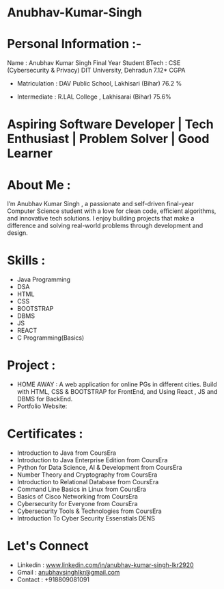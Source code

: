 # Anubhav-Kumar-Singh

# Personal Information :-
Name : Anubhav Kumar Singh 
Final Year Student 
BTech : CSE (Cybersecurity & Privacy)
DIT University, Dehradun 
7.12* CGPA

* Matriculation :
  DAV Public School, Lakhisari (Bihar)
  76.2 %

* Intermediate :
  R.LAL College , Lakhisarai (Bihar)
  75.6%


# Aspiring Software Developer | Tech Enthusiast | Problem Solver | Good Learner

# About Me : 
I’m Anubhav Kumar Singh , a passionate and self-driven final-year Computer Science student with a love for clean code, efficient algorithms, and innovative tech solutions. I enjoy building projects that make a difference and solving real-world problems through development and design.

# Skills :
* Java Programming
* DSA
* HTML
* CSS
* BOOTSTRAP
* DBMS
* JS
* REACT
* C Programming(Basics)

# Project :
* HOME AWAY : A web application for online PGs in different cities. Build with HTML, CSS & BOOTSTRAP for FrontEnd, and Using React , JS and DBMS for BackEnd.
* Portfolio Website: 


# Certificates :
* Introduction to Java from CoursEra
* Introduction to Java Enterprise Edition from CoursEra
* Python for Data Science, AI & Development from CoursEra
* Number Theory and Cryptography from CoursEra
* Introduction to Relational Database from CoursEra
* Command Line Basics in Linux from CoursEra
* Basics of Cisco Networking from CoursEra
* Cybersecurity for Everyone from CoursEra
* Cybersecurity Tools & Technologies from CoursEra
* Introduction To Cyber Security Essenstials DENS

# Let's Connect
* Linkedin : www.linkedin.com/in/anubhav-kumar-singh-lkr2920
* Gmail : anubhavsinghlkr@gmail.com
* Contact : +918809081091
  

